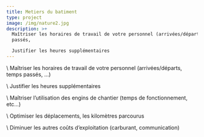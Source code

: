 ```yaml
---
title: Metiers du batiment
type: project
image: /img/nature2.jpg
description: >+
  Maîtriser les horaires de travail de votre personnel (arrivées/départs, temps
  passés,

  Justifier les heures supplémentaires
---
```





\    Maîtriser les horaires de travail de votre personnel (arrivées/départs, temps passés, …)

\    Justifier les heures supplémentaires

\    Maîtriser l’utilisation des engins de chantier (temps de fonctionnement, etc…)

\    Optimiser les déplacements, les kilomètres parcourus

\    Diminuer les autres coûts d’exploitation (carburant, communication)
